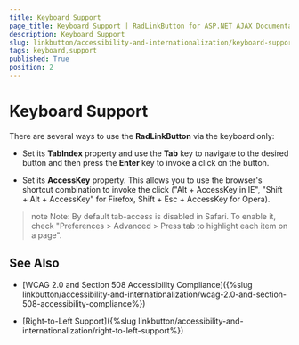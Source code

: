 ```yaml
---
title: Keyboard Support
page_title: Keyboard Support | RadLinkButton for ASP.NET AJAX Documentation
description: Keyboard Support
slug: linkbutton/accessibility-and-internationalization/keyboard-support
tags: keyboard,support
published: True
position: 2
---
```


# Keyboard Support

There are several ways to use the **RadLinkButton** via the keyboard only:

* Set its **TabIndex** property and use the **Tab** key to navigate to the desired button and then press the **Enter** key to invoke a click on the button.

* Set its **AccessKey** property. This allows you to use the browser's shortcut combination to invoke the click ("Alt + AccessKey in IE", "Shift + Alt + AccessKey" for Firefox, Shift + Esc + AccessKey for Opera).

>note Note: By default tab-access is disabled in Safari. To enable it, check "Preferences > Advanced > Press tab to highlight each item on a page".

## See Also

 * [WCAG 2.0 and Section 508 Accessibility Compliance]({%slug linkbutton/accessibility-and-internationalization/wcag-2.0-and-section-508-accessibility-compliance%})

 * [Right-to-Left Support]({%slug linkbutton/accessibility-and-internationalization/right-to-left-support%})
